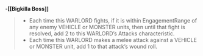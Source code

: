 -**[[Bigkilla Boss]]**
>-   Each time this WARLORD fights, if it is within EngagementRange of any enemy VEHICLE or MONSTER units, then until that fight is resolved, add 2 to this WARLORD’s Attacks characteristic.
>-   Each time this WARLORD makes a melee attack against a VEHICLE or MONSTER unit, add 1 to that attack’s wound roll.